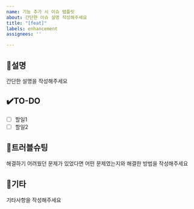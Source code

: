 ```yaml
---
name: 기능 추가 시 이슈 템플릿
about: 간단한 이슈 설명 작성해주세요
title: "[feat]"
labels: enhancement
assignees: ''

---
```


## 📝설명
간단한 설명을 작성해주세요

## ✔️TO-DO
- [ ] 할일1
- [ ] 할일2

## 🚀트러블슈팅
해결하기 어려웠던 문제가 있었다면 어떤 문제였는지와 해결한 방법을 작성해주세요

## 🔔기타
기타사항을 작성해주세요
